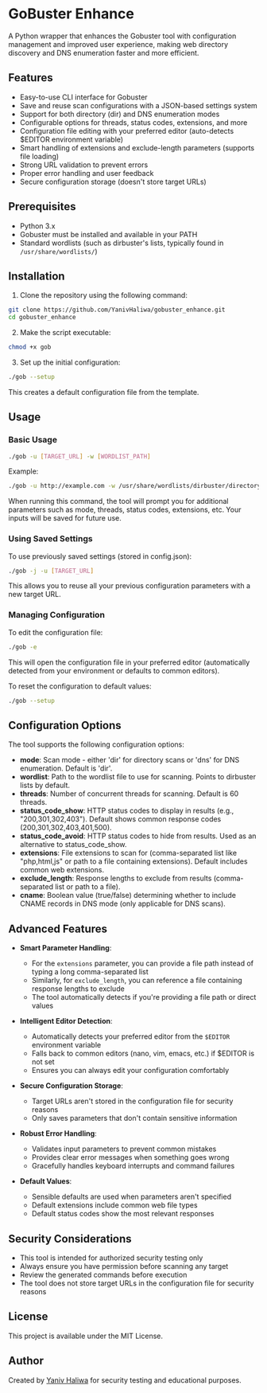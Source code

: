 # GoBuster Enhance

A Python wrapper that enhances the Gobuster tool with configuration management and improved user experience, making web directory discovery and DNS enumeration faster and more efficient.

## Features

- Easy-to-use CLI interface for Gobuster
- Save and reuse scan configurations with a JSON-based settings system
- Support for both directory (dir) and DNS enumeration modes
- Configurable options for threads, status codes, extensions, and more
- Configuration file editing with your preferred editor (auto-detects $EDITOR environment variable)
- Smart handling of extensions and exclude-length parameters (supports file loading)
- Strong URL validation to prevent errors
- Proper error handling and user feedback
- Secure configuration storage (doesn't store target URLs)

## Prerequisites

- Python 3.x
- Gobuster must be installed and available in your PATH
- Standard wordlists (such as dirbuster's lists, typically found in `/usr/share/wordlists/`)

## Installation

1. Clone the repository using the following command:

```bash 
git clone https://github.com/YanivHaliwa/gobuster_enhance.git
cd gobuster_enhance
```

2. Make the script executable:

```bash
chmod +x gob
```

3. Set up the initial configuration:

```bash
./gob --setup
```

This creates a default configuration file from the template.

## Usage

### Basic Usage

```bash
./gob -u [TARGET_URL] -w [WORDLIST_PATH]
```

Example:

```bash
./gob -u http://example.com -w /usr/share/wordlists/dirbuster/directory-list-2.3-medium.txt
```

When running this command, the tool will prompt you for additional parameters such as mode, threads, status codes, extensions, etc. Your inputs will be saved for future use.

### Using Saved Settings

To use previously saved settings (stored in config.json):

```bash
./gob -j -u [TARGET_URL]
```

This allows you to reuse all your previous configuration parameters with a new target URL.

### Managing Configuration

To edit the configuration file:

```bash
./gob -e
```

This will open the configuration file in your preferred editor (automatically detected from your environment or defaults to common editors).

To reset the configuration to default values:

```bash
./gob --setup
```

## Configuration Options

The tool supports the following configuration options:

- **mode**: Scan mode - either 'dir' for directory scans or 'dns' for DNS enumeration. Default is 'dir'.
- **wordlist**: Path to the wordlist file to use for scanning. Points to dirbuster lists by default.
- **threads**: Number of concurrent threads for scanning. Default is 60 threads.
- **status_code_show**: HTTP status codes to display in results (e.g., "200,301,302,403"). Default shows common response codes (200,301,302,403,401,500).
- **status_code_avoid**: HTTP status codes to hide from results. Used as an alternative to status_code_show.
- **extensions**: File extensions to scan for (comma-separated list like "php,html,js" or path to a file containing extensions). Default includes common web extensions.
- **exclude_length**: Response lengths to exclude from results (comma-separated list or path to a file).
- **cname**: Boolean value (true/false) determining whether to include CNAME records in DNS mode (only applicable for DNS scans).

## Advanced Features

- **Smart Parameter Handling**:

  - For the `extensions` parameter, you can provide a file path instead of typing a long comma-separated list
  - Similarly, for `exclude_length`, you can reference a file containing response lengths to exclude
  - The tool automatically detects if you're providing a file path or direct values
- **Intelligent Editor Detection**:

  - Automatically detects your preferred editor from the `$EDITOR` environment variable
  - Falls back to common editors (nano, vim, emacs, etc.) if $EDITOR is not set
  - Ensures you can always edit your configuration comfortably
- **Secure Configuration Storage**:

  - Target URLs aren't stored in the configuration file for security reasons
  - Only saves parameters that don't contain sensitive information
- **Robust Error Handling**:

  - Validates input parameters to prevent common mistakes
  - Provides clear error messages when something goes wrong
  - Gracefully handles keyboard interrupts and command failures
- **Default Values**:

  - Sensible defaults are used when parameters aren't specified
  - Default extensions include common web file types
  - Default status codes show the most relevant responses

## Security Considerations

- This tool is intended for authorized security testing only
- Always ensure you have permission before scanning any target
- Review the generated commands before execution
- The tool does not store target URLs in the configuration file for security reasons

## License

This project is available under the MIT License.

## Author

Created by [Yaniv Haliwa](https://github.com/YanivHaliwa) for security testing and educational purposes.
